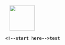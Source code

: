 <p align=center>
<h1 align="center">
<a href="https://google.com"><img src="https://cdn.discordapp.com/attachments/1075496191913099344/1075496192164773888/sakuya.gif" width="80"></a>
<font size=”1”><sup><sup><sup> <!--i have no idea what im doing lol-->

            <!--start here-->test

</font></sup></sup></sup>
<br>
</p>
